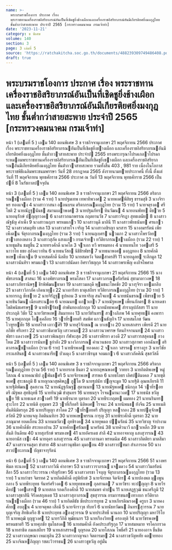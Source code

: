 ```yaml
---
name: >-
  พระบรมราชโองการ ประกาศ เรื่อง
  พระราชทานเครื่องราชอิสริยาภรณ์อันเป็นที่เชิดชูยิ่งช้างเผือกและเครื่องราชอิสริยาภรณ์อันมีเกียรติยศยิ่งมงกุฎไทย
  ชั้นต่ำกว่าสายสะพาย ประจำปี 2565 [กระทรวงคมนาคม กรมเจ้าท่า]
date: '2023-11-21'
category: ข พิเศษ
volume: 140
section: 3
page: 3 เล่มที่ 5
source: 'https://ratchakitcha.soc.go.th/documents/488239309749486408.pdf'
draft: true
---
```


# พระบรมราชโองการ ประกาศ เรื่อง พระราชทานเครื่องราชอิสริยาภรณ์อันเป็นที่เชิดชูยิ่งช้างเผือกและเครื่องราชอิสริยาภรณ์อันมีเกียรติยศยิ่งมงกุฎไทย ชั้นต่ำกว่าสายสะพาย ประจำปี 2565 [กระทรวงคมนาคม กรมเจ้าท่า]

หน้า 1 (เลมที่ 5 ) เลม 140 ตอนพิเศษ 3 ข ราชกิจจานุเบกษา 21 พฤศจิกายน 2566 ประกาศ เรื่อง พระราชทานเครื่องราชอิสริยาภรณอันเป็นที่เชิดชูยิ่งชางเผือก และเครื่องราชอิสริยาภรณอันมีเกียรติยศยิ่งมงกุฎไทย ชั้นต่ํากวาสายสะพาย ประจําป 2565 ทรงพระกรุณาโปรดเกลาโปรดกระหมอมพระราชทานเครื่องราชอิสริยาภรณอันเป็นที่เชิดชูยิ่งชางเผือก และเครื่องราชอิสริยาภรณอันมีเกียรติยศยิ่งมงกุฎไทย ชั้นต่ํากวาสายสะพาย รวมทั้งสิ้น 403 , 981 ราย เนื่องในโอกาสพระราชพิธีเฉลิมพระชนมพรรษา วันที่ 28 กรกฎาคม 2565 ดังรายนามทายประกาศนี้ ทั้งนี้ ตั้งแต่วันที่ 11 พฤศจิกายน พุทธศักราช 2566 ประกาศ ณ วันที่ 13 พฤศจิกายน พุทธศักราช 2566 เป็นปที่ 8 ในรัชกาลปจจุบัน

หน้า 3 (เลมที่ 5 ) เลม 140 ตอนพิเศษ 3 ข ราชกิจจานุเบกษา 21 พฤศจิกายน 2566 ตริตาภรณชางเผือก (รวม 4 ราย) 1 นายปฐมเทพ เทพาทิพวงศ 2 นายพงศพีสิธฐ ธรรมสุขี 3 นางจิราพร ทองแจง 4 นางสาววาสนา ออนบรม ตริตาภรณมงกุฎไทย (รวม 15 ราย) 1 นายจตุรงค ศรีโชติ 2 นายณัฎฐนันธ สมานเผาพงศ 3 นายปฐมภัทร ทินวัฒน 4 นายอนพัทย ดีชวย 5 นายอนุรักษ์ ปญญาวงค 6 นางสาวกนกพรรณ กฤตยานวัช 7 นางสาวจิรฎา สุทธเตมีย 8 นางสาวณัฐธัญ คําเพ็ง 9 นางสาวนฤภร พรหมแกว 10 นางสาวนุดี มาลินี 11 นางสาวพัทธนันท ศรแกว 12 นางสาวสมฤทัย เสเล 13 นางสาวสายใจ เจริญ 14 นางสาวอชิรญา นรสาร 15 นางอมรรัตน์ เพียเพ็งตน จัตุรถาภรณมงกุฎไทย (รวม 3 ราย) 1 นายนฤเบศร นวมภา 2 นางสาวไพรวัลย สวางทองหลาง 3 นางสาวสุภัค แสงแกว กรมเจ้าทา ทวีติยาภรณชางเผือก (รวม 22 ราย) 1 นายชุมสิน ชมชูชื่น 2 นายทรงศักดิ์ นาคโต 3 จาเอก ทวี พรหมทอง 4 นายแทนไท วงศเสรี 5 นาวาโท ธชย สุอังคะวาทิน 6 นายธนวัสถ นิธิธีรพัชร 7 นายธนาพงศ มงกุฎทอง 8 นายศักดิพงษ เพ็งแจม 9 นายสมศักดิ์ นิลตีบ 10 นายสมหวัง จิตตสาครสิริ 11 นายอดูลย ระลึกมูล 12 นางสาวนันทิรา พรมแกว 13 นางสาวปนัดดา อิศราวิชญกุล 14 นางสาวพรเพ็ญ คงกิจไพศาล

หน้า 4 (เลมที่ 5 ) เลม 140 ตอนพิเศษ 3 ข ราชกิจจานุเบกษา 21 พฤศจิกายน 2566 15 นางพัชรภรณ สาสนะ 16 นางพัชราภรณ พรมโสดา 17 นางสาวภรณดรัลรัตน์ สุชามาลาวงษ 18 นางสาวภัทรานิษฐ ธีรพิพัฒนธาดา 19 นางสาวมลฤดี พุมชนะโชคชัย 20 นางรุจิรา แยมกลีบ 21 นางสาววิภาภัค เกิดนาทุง 22 นางอาริสา ธาตุเสถียร ทวีติยาภรณมงกุฎไทย (รวม 30 ราย) 1 นายกรกฎ ชัยชวย 2 นายจิรัฎฐ ธูปหอม 3 นายเจริญ สนใจแท 4 นายชนันธรณ เพ็ชรชวย 5 นายชินวัฒน เฉียงสระนอย 6 นายณนท แกวเกา 7 นายณัฐพงษ เพี้ยนภักตร 8 นายเดชา โชติพนิชเศรษฐ 9 นายธีรรัชช อําพันทองปภากุล 10 นายนัทธพงศ สําราญปภัสสร 11 นายประกฤติ วิชัย 12 นายวัชรพงษ สิมมาทอง 13 นายวัชรินทร สวางภิภพ 14 นายศุทธธี คงพารา 15 นายศุภกฤต โองเคลือบ 16 วาที่รอยตรี สมพิศ แกวนธัญกิจ 17 นายสมโภช วัฒนไวฑูรยชัย 18 นายสโรช เถาวศิริ 19 นายสุวิจักขณ ณ บางชาง 20 นายเสกสรร เพียรดี 21 นายอภิชัย ศรีเหรา 22 นางสาวธิดาขวัญ เสาวคนธ 23 นางสาวนวพรรษ รัตนกิจจานนท 24 นางสาวพัชรา แดงวงษ 25 นางสาวพิณสุภา กัฬหะสุต 26 นางสาวพีรยา ดวงดี 27 นางสาวรสสุคนธ กวงใหม 28 นางสาววรนันท ชูกําลัง 29 นางวิภาภรณ คํานวนชอบ 30 นางสาวสุภาพร เอกฉันท ตริตาภรณชางเผือก (รวม 6 ราย) 1 นายธีรพงศ ทองคละ 2 จาเอก วสรรค ธารางกูร 3 นายวิชัย กระแสสินธ 4 นางสาวธนารีย บัวผดุง 5 นางสาวธีรนุช จอมแกว 6 นางสาวภัคศิณี สุขสวัสดิ์

หน้า 5 (เลมที่ 5 ) เลม 140 ตอนพิเศษ 3 ข ราชกิจจานุเบกษา 21 พฤศจิกายน 2566 ตริตาภรณมงกุฎไทย (รวม 56 ราย) 1 นายกรกช ชื่นตา 2 นายกฤษณพงศ วาทยา 3 นายกิตติพงษ หมู่โสภณ 4 นายคณาธิป ภูพันธศรี 5 นายจักรพงษ สารพล 6 นายชโลธร เลิศปติมงคล 7 นายชุติพงศ สุระชลภูมิ 8 นายญาณาสุขศิษฏ ภูโต 9 นายฐปนัท ปญจะมูล 10 นายฐิติ อุณยเกียรติ 11 นายฐิติพัฒน สุดสงวน 12 นายณัฏฐกัณฐ สุตานนท 13 นายณัฐพงศ ธนิกกุล 14 วาที่รอยตรี ณัฐพล สุทธิฤทธิ์ 15 นายทินวุฒิ ขําสุนทร 16 นายธนรุจ โรจนมานะวงศ 17 นายธนัช ขวัญนุย 18 นายธเนศ สวางศรี 19 นายธีรนาท บุตรดา 20 นายธีระกฤตย ผมทอง 21 นายนรินทร สุวะไกร 22 นายนิติ อุทุมพร 23 วาที่เรือตรี นิติพงศ โรจนะ 24 นายนิพนธ ยังจีน 25 นายเนติ ตันตินิมิตรกุล 26 นายปริญญา สาโดด 27 วาที่รอยตรี ปริญญา หลากอง 28 นายปตุจักษ สวัสดี 29 นายผจญ กิตตินนทิกร 30 นายพงษพรรณ การุญ 31 นายพีระศักดิ์ บุตรตา 32 นายภาณุมาศ ยอดเถื่อน 33 นายมฆวัตว ฤทธิรงค 34 นายยุพดล ปนรัตน์ 35 นายวิชาญ จําปางาม 36 นายศักดิ์ชัย สระทองปาน 37 นายศักยศรัณย นาครัตน์ 38 นายศิวนาวี แกวเหล็ก 39 นายสันติ ยินดียม 40 นายสุภรักษ์ พรมหงษ 41 นายอัครเดช สําลี 42 นายอาจหาญ แสงสุวรรณ 43 นายอานัส เซะ 44 นายอุดร แสงสุวรรณ 45 นางสาวกานดา พรหมฉิม 46 นางสาวกิตติยา มาตสีมา 47 นางสาวเจนสุดา ขําสาย 48 นางสาวนุชธิดา มุมออน 49 นางสาวปทมา สําเภารอด 50 นางสาวปยะภรณ บัญชาจารุรัตน์

หน้า 6 (เลมที่ 5 ) เลม 140 ตอนพิเศษ 3 ข ราชกิจจานุเบกษา 21 พฤศจิกายน 2566 51 นางพรพิมล ทะนงค 52 นางสาวภาวิณี คําอาษา 53 นางสาววราภรณ แจมดวง 54 นางสาววิมลรัตน์ สีลา 55 นางสาววีระวรรณ เจริญรักษา 56 นางสาวอรชา ใจบุญ จัตุรถาภรณมงกุฎไทย (รวม 13 ราย) 1 นายกําธร จิตรทศ 2 นายกิตติศักดิ์ อยู่พิทักษ์ 3 นายจักรพล จิตจักร 4 นายปองพล มุงพูนกลาง 5 นายพีระยุทธ จันทร์ศรีวงค 6 นายยุทธพงษ กุลสานต 7 นายวัชระ ทะปญญา 8 นายวีรศิลป วงศเสาร 9 นายสกล รอดเรืองศักดิ์ 10 นายสมพร คําปน 11 นายเสฏฐวุฒิ ชนะศรีภูมิ 12 นางสาวสุธาสินี จิรังคสกุลเดช 13 นางสาวสุภาภรณ สุขสุวรรณ กรมการขนสงทางบก ทวีติยาภรณชางเผือก (รวม 46 ราย) 1 นายกิตติธัช ชัยประการยุทธ 2 นายเกียรติณรงค ครูบา 3 นายคงศักย อบอุน 4 นายจตุพล เสือมี 5 นายจักราวุธ ทับทวี 6 นายนัธทวัฒน อินทรสุวรรณ 7 นายบุญเจริญ สิทธิเครือ 8 นายประยุทธ ลองสุวรรณ 9 นายประสิทธิ์ นานอก 10 นายปริญญา มหาวิริโย 11 นายพฤฒิ บุญชูวงศ 12 นายรวีกิติ์ พุฒิธนกร 13 นายเรืองวิทย ครองยุติ 14 นายวัชรพงษ พรหมชาตรี 15 นายศุภชัย ชุมไธสงค 16 นายสมศักดิ์ อังคประเสริฐกุล 17 นายสมหมาย จรโคกกรวด 18 นายสาธิต กมลเสถียร 19 นายเสกสรรค บุญรอด 20 นายโสภณ โพธิ์ศรี 21 นายองอาจ ชื่นชิต 22 นางสาวกฤษณา เหมะธุลิน 23 นางสาวกาญจนา จิตตารมย 24 นางสาวขวัญหทัย คลายทอง 25 นางจิณหภิญญา รชตะวิวรรธน 26 นางสาวชูขวัญ อยู่มั่น
